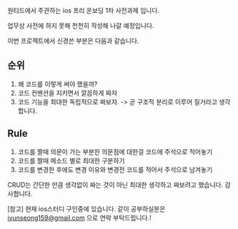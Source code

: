 원티드에서 주관하는 ios 프리 온보딩 1차 사전과제 입니다.

업무상 사전에 하지 못해 천천히 작성해 나갈 예정입니다.

이번 프로젝트에서 신경쓴 부분은 다음과 같습니다.

## 순위
1. 왜 코드를 이렇게 써야 했을까?
2. 코드 컨벤션을 지키면서 깔끔하게 짜자
3. 코드 기능을 최대한 독립적으로 짜보자. -> 곧 구조적 분리로 이루어 질거라고 생각합니다.

## Rule

1. 코드를 짤때 의문이 가는 부분읜 의문점에 대한걸 코드에 주석으로 적어놓기
2. 코드를 짤때 메소드 별로 최대한 구분하기
3. 코드를 변경한 후에도 변경 이유와 변경전 코드를 적어서 주석으로 남겨놓기

CRUD는 간단한 만큼 생각없이 짜는 것이 아닌 최대한 생각하고 짜보려고 했습니다. 감사합니다.




[참고]
현재 ios스터디 구인중에 있습니다. 같이 공부하실분은 iyunseong159@gmail.com 으로 연락 부탁드립니다.!
